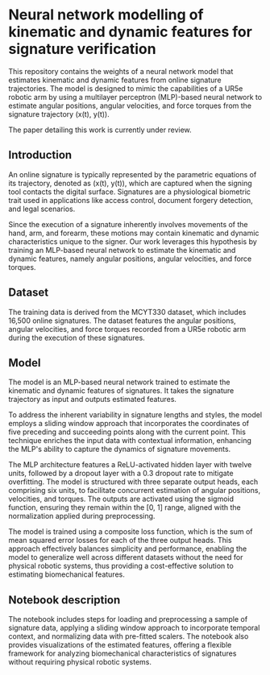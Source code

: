 # Neural network modelling of kinematic and dynamic features for signature verification

This repository contains the weights of a neural network model that estimates kinematic and dynamic features from online signature trajectories. The model is designed to mimic the capabilities of a UR5e robotic arm by using a multilayer perceptron (MLP)-based neural network to estimate angular positions, angular velocities, and force torques from the signature trajectory (x(t), y(t)).

The paper detailing this work is currently under review.

## Introduction

An online signature is typically represented by the parametric equations of its trajectory, denoted as (x(t), y(t)), which are captured when the signing tool contacts the digital surface. Signatures are a physiological biometric trait used in applications like access control, document forgery detection, and legal scenarios.

Since the execution of a signature inherently involves movements of the hand, arm, and forearm, these motions may contain kinematic and dynamic characteristics unique to the signer. Our work leverages this hypothesis by training an MLP-based neural network to estimate the kinematic and dynamic features, namely angular positions, angular velocities, and force torques.

## Dataset

The training data is derived from the MCYT330 dataset, which includes 16,500 online signatures. The dataset features the angular positions, angular velocities, and force torques recorded from a UR5e robotic arm during the execution of these signatures.

## Model

The model is an MLP-based neural network trained to estimate the kinematic and dynamic features of signatures. It takes the signature trajectory as input and outputs estimated features.

To address the inherent variability in signature lengths and styles, the model employs a sliding window approach that incorporates the coordinates of five preceding and succeeding points along with the current point. This technique enriches the input data with contextual information, enhancing the MLP's ability to capture the dynamics of signature movements.

The MLP architecture features a ReLU-activated hidden layer with twelve units, followed by a dropout layer with a 0.3 dropout rate to mitigate overfitting. The model is structured with three separate output heads, each comprising six units, to facilitate concurrent estimation of angular positions, velocities, and torques. The outputs are activated using the sigmoid function, ensuring they remain within the [0, 1] range, aligned with the normalization applied during preprocessing.

The model is trained using a composite loss function, which is the sum of mean squared error losses for each of the three output heads. This approach effectively balances simplicity and performance, enabling the model to generalize well across different datasets without the need for physical robotic systems, thus providing a cost-effective solution to estimating biomechanical features.

## Notebook description

The notebook includes steps for loading and preprocessing a sample of signature data, applying a sliding window approach to incorporate temporal context, and normalizing data with pre-fitted scalers. The notebook also provides visualizations of the estimated features, offering a flexible framework for analyzing biomechanical characteristics of signatures without requiring physical robotic systems.
